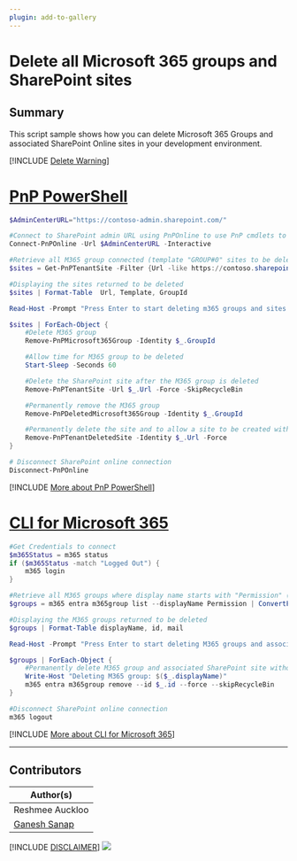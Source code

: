 ```yaml
---
plugin: add-to-gallery
---
```


# Delete all Microsoft 365 groups and SharePoint sites

## Summary

This script sample shows how you can delete Microsoft 365 Groups and associated SharePoint Online sites in your development environment.
 
[!INCLUDE [Delete Warning](../../docfx/includes/DELETE-WARN.md)]

# [PnP PowerShell](#tab/pnpps)

```powershell
$AdminCenterURL="https://contoso-admin.sharepoint.com/"

#Connect to SharePoint admin URL using PnPOnline to use PnP cmdlets to delete M365 groups and SharePoint sites
Connect-PnPOnline -Url $AdminCenterURL -Interactive

#Retrieve all M365 group connected (template "GROUP#0" sites to be deleted) sites beginning with https://contoso.sharepoint.com/sites/D-Test
$sites = Get-PnPTenantSite -Filter {Url -like https://contoso.sharepoint.com/sites/D-Test} -Template 'GROUP#0'

#Displaying the sites returned to be deleted
$sites | Format-Table  Url, Template, GroupId

Read-Host -Prompt "Press Enter to start deleting m365 groups and sites (CTRL + C to exit)"

$sites | ForEach-Object {
    #Delete M365 group
    Remove-PnPMicrosoft365Group -Identity $_.GroupId

    #Allow time for M365 group to be deleted
    Start-Sleep -Seconds 60

    #Delete the SharePoint site after the M365 group is deleted
    Remove-PnPTenantSite -Url $_.Url -Force -SkipRecycleBin

    #Permanently remove the M365 group
    Remove-PnPDeletedMicrosoft365Group -Identity $_.GroupId

    #Permanently delete the site and to allow a site to be created with the same URL of the site just deleted, i.e. to avoid message "This site address is available with modification"
    Remove-PnPTenantDeletedSite -Identity $_.Url -Force
}

# Disconnect SharePoint online connection
Disconnect-PnPOnline
```

[!INCLUDE [More about PnP PowerShell](../../docfx/includes/MORE-PNPPS.md)]

# [CLI for Microsoft 365](#tab/cli-m365-ps)

```powershell
#Get Credentials to connect
$m365Status = m365 status
if ($m365Status -match "Logged Out") {
    m365 login
}

#Retrieve all M365 groups where display name starts with "Permission" (you can use filter as per your requirements)
$groups = m365 entra m365group list --displayName Permission | ConvertFrom-Json

#Displaying the M365 groups returned to be deleted
$groups | Format-Table displayName, id, mail

Read-Host -Prompt "Press Enter to start deleting M365 groups and associated SharePoint sites (CTRL + C to exit)"

$groups | ForEach-Object {
	#Permanently delete M365 group and associated SharePoint site without prompting for confirmation and without moving it to the Recycle Bin
	Write-Host "Deleting M365 group: $($_.displayName)"
	m365 entra m365group remove --id $_.id --force --skipRecycleBin
}

#Disconnect SharePoint online connection
m365 logout
```

[!INCLUDE [More about CLI for Microsoft 365](../../docfx/includes/MORE-CLIM365.md)]

***

## Contributors

| Author(s) |
|-----------|
| Reshmee Auckloo |
| [Ganesh Sanap](https://ganeshsanapblogs.wordpress.com/) |

[!INCLUDE [DISCLAIMER](../../docfx/includes/DISCLAIMER.md)]
<img src="https://m365-visitor-stats.azurewebsites.net/script-samples/scripts/aad-delete-m365-groups-and-sharepoint-sites" aria-hidden="true" />
